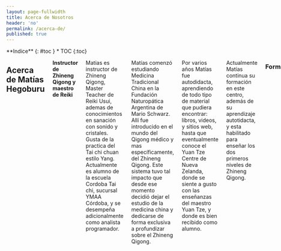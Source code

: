 ```yaml
---
layout: page-fullwidth
title: Acerca de Nosotros
header: 'no'
permalink: /acerca-de/
published: true
---
```

<div class="row">
<div class="medium-4 medium-push-8 columns" markdown="1">
<div class="panel radius" markdown="1">
**Indice**
{: #toc }
*  TOC
{:toc}
</div>
</div><!-- /.medium-4.columns -->

<div class="medium-8 medium-pull-4 columns" markdown="1">

## Acerca de Matías Hegoburu

**Instructor de Zhineng Qigong y maestro de Reiki**

Matias es instructor de Zhineng Qigong, Master Teacher de Reiki Usui, ademas de conocimientos en sanación con sonido y cristales. Gusta de la practica del Tai chi chuan estilo Yang. Actualmente es alumno de la escuela Cordoba Tai chi, sucursal YMAA Córdoba, y se desempeña adicionalmente como analista programador.

Matías comenzó estudiando Medicina Tradicional China en la Fundación Naturopática Argentina de Mario Schwarz. Allí fue introducido en el mundo del Qigong médico y mas específicamente, del Zhineng Qigong. Este sistema tuvo tal impacto que desde ese momento decidió dejar el estudio de la medicina china y dedicarse de forma exclusiva a profundizar sobre el Zhineng Qigong.

Por varios años Matías fue autodidacta, aprendiendo de todo tipo de material que pudiera encontrar: libros, videos, y sitios web, hasta que eventualmente conoce el Yuan Tze Centre de Nueva Zelanda, donde se siente a gusto con las enseñanzas del maestro Yuan Tze, y donde es bien recibido como alumno.

Actualmente Matías continua su formación en este centro, además de su aprendizaje autotidacta, y esta habilitado para enseñar los dos primeros niveles de Zhineng Qigong.

### Formación
* Yuan Tze Center - Instructor de Zhineng Qigong (2013 - en curso)
* Córdoba Tai chi - YMAA Córdoba: Practicante de Taiji Quan estilo Yang (2011 - en curso)
* Escuela Kai Men - Practicante de Taiji Quan estilo Yang (2004 - 2010)
* Escuela de Reiki - Reiki Usui Master / Teacher (2000 - 2003)
* Luz Venidera - Terapeuta de Sonido (2000 - 2003)
* Universidad Abierta Interamericana - Lic. En Sistemas de Información (2000 - 2005)

## Acerca de Claudia Zelaya

**Instructora de Taiji estilo Chen, Moon Mother y Maestra de Reiki**

En el año 2005 comencé a practicar meditación y poco a poco la práctica me trajo un estado de tranquilidad y paz profundas. Con el paso del tiempo descubrí el Tai Chi Chuan y lo que más me atrajo fue su nombre Tai chi “Meditación en movimiento” y también me parecía todo un desafío y una maravilla disfrutar de la meditación en movimiento y no solo en un estado estático. Como dicen…una cosa lleva a la otra y re-descubrí ( para mí ) el Reiki.

Paso el tiempo y complete mi formación como profesor de Tai Chi Chuan y Maestro de Reiki Usui Tibetano. Actualmente no me imagino otra forma de vivir el día a día. La práctica de Tai chi y Reiki son para mí el complemento ideal, para mantener y sostener mi estado de bienestar y salud.

Durante mi aprendizaje y formación accedí a distintas técnicas de sanación y curación. Y volviendo siempre al origen y la simpleza del sistema Reiki me fui especializando y enfocando en ella.

### Antecedentes de práctica

* Maestria de Reiki Usui dictado por Master Reiki Maria Pilar Mohando - Agosto 2012
* Maestria de Reiki Chamanico – Maestria en Iniciaciones Mayas dictado por Maestro Hector Baldasare – Setiembre 2012
* Maestria de Reiki Atlantis dictado por Master Reiki Maria Pilar Mohando - Febrero 2012
* Maestria Reiki Jin Kei Do dictado por Maestro Hector Baldasare – Mayo 2011
* Nivel I de Reiki Usui dictado por Reiki Master Sistema Usui Dardo Walter Orona – Marzo 2010
* Profesorado e Instructorado de Tai Chi Chuan en Escuela Córdoba Tai Chi dirigida por Jorge Sobrero – Diciembre 2012
* Sistema de Sanación Espiritual canalizando las energías de Kryon y Sofia dentro del formato de Constelación Familiar sanando el linaje masculino dictado por David Brown – Abril 2012
* Curso de Medicina Aborigen y Chamanismo – Dictado por Fabian Socolocci – Marzo 2013 a Mayo 2014
* Maestria Registros Akasicos dictado por Daniel Camurri – Junio 2013
* Maestria de Reiki Karuna y Karuna Avanzado dictado por Maestro Hector Baldasare – Agosto 2013
* Maestro en Protección energética dictado por Maestro Héctor Baldasare – Agosto 2015
</div>
</div>
